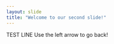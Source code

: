 ```yaml
---
layout: slide
title: "Welcome to our second slide!"
---
```

TEST LINE
Use the left arrow to go back!
